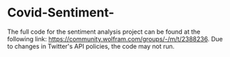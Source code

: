 # Covid-Sentiment-

The full code for the sentiment analysis project can be found at the following link: https://community.wolfram.com/groups/-/m/t/2388236. Due to changes in Twitter's API policies, the code may not run.
